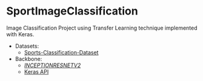 # SportImageClassification
Image Classification Project using Transfer Learning technique implemented with Keras.
* Datasets:
  *   [Sports-Classification-Dataset](https://www.kaggle.com/datasets/ponrajsubramaniian/sportclassificationdataset)
* Backbone:
  - [*INCEPTIONRESNETV2*](https://arxiv.org/abs/1602.07261v2)
  - [Keras API](https://keras.io/api/applications/inceptionresnetv2/)
